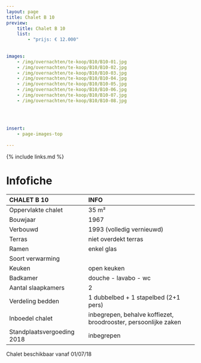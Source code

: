 ```yaml
---
layout: page
title: Chalet B 10
preview: 
    title: Chalet B 10
    list:
        - "prijs: € 12.000"
        
        
images:
    - /img/overnachten/te-koop/B10/B10-01.jpg
    - /img/overnachten/te-koop/B10/B10-02.jpg
    - /img/overnachten/te-koop/B10/B10-03.jpg
    - /img/overnachten/te-koop/B10/B10-04.jpg
    - /img/overnachten/te-koop/B10/B10-05.jpg
    - /img/overnachten/te-koop/B10/B10-06.jpg
    - /img/overnachten/te-koop/B10/B10-07.jpg
    - /img/overnachten/te-koop/B10/B10-08.jpg
    
    
    
    
insert:
    - page-images-top
    
---
```


{% include links.md %}



# Infofiche 

CHALET B 10                 | INFO        | 
:---------------------------|:------------|
Oppervlakte chalet          |35 m²
Bouwjaar                    |1967
Verbouwd                    |1993 (volledig vernieuwd)
Terras                      |niet overdekt terras
Ramen                       |enkel glas
Soort verwarming            |
Keuken                      |open keuken
Badkamer                    |douche - lavabo - wc
Aantal slaapkamers          |2
Verdeling bedden            |1 dubbelbed + 1 stapelbed (2+1 pers)
Inboedel chalet             |inbegrepen, behalve koffiezet, broodrooster, persoonlijke zaken
Standplaatsvergoeding 2018  |inbegrepen

Chalet beschikbaar vanaf 01/07/18
